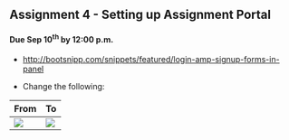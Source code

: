 ## Assignment 4 - Setting up Assignment Portal

#### Due Sep 10<sup>th</sup> by 12:00 p.m.


- http://bootsnipp.com/snippets/featured/login-amp-signup-forms-in-panel

- Change the following:

| From    |   To |
|---------|------|
|![](http://f.cl.ly/items/3B1r460M1Q3Q091E1o1N/Screenshot%202014-08-27%2011.52.49.png)|![](http://f.cl.ly/items/3z1B1V0r40032w0C1M2D/Screenshot%202014-08-27%2011.50.08.png)|
